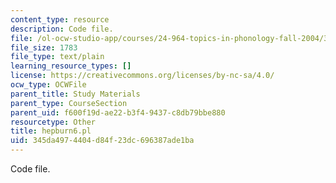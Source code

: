 ```yaml
---
content_type: resource
description: Code file.
file: /ol-ocw-studio-app/courses/24-964-topics-in-phonology-fall-2004/345da4974404d84f23dc696387ade1ba_hepburn6.pl
file_size: 1783
file_type: text/plain
learning_resource_types: []
license: https://creativecommons.org/licenses/by-nc-sa/4.0/
ocw_type: OCWFile
parent_title: Study Materials
parent_type: CourseSection
parent_uid: f600f19d-ae22-b3f4-9437-c8db79bbe880
resourcetype: Other
title: hepburn6.pl
uid: 345da497-4404-d84f-23dc-696387ade1ba
---
```

Code file.